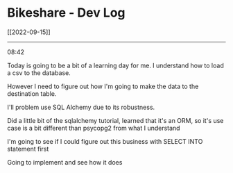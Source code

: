 # Bikeshare - Dev Log
[[2022-09-15]]

---

08:42

Today is going to be a bit of a learning day for me. I understand how to load a csv to the database. 

However I need to figure out how I'm going to make the data to the destination table. 

I'll problem use SQL Alchemy due to its robustness.

Did a little bit of the sqlalchemy tutorial, learned that it's an ORM, so it's use case is a bit different than psycopg2 from what I understand

I'm going to see if I could figure out this business with SELECT INTO statement first

Going to implement and see how it does